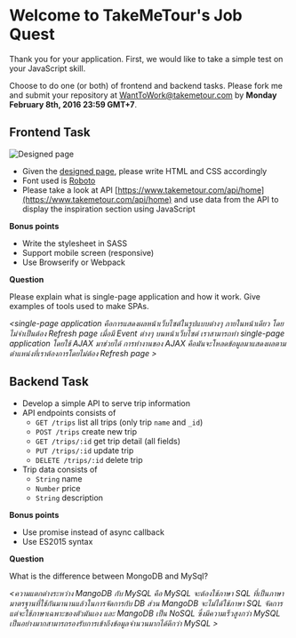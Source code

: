 Welcome to TakeMeTour's Job Quest
===

Thank you for your application. First, we would like to take a simple test on your JavaScript skill. 

Choose to do one (or both) of frontend and backend tasks. Please fork me and submit your repository at [WantToWork@takemetour.com](mailto:WantToWork@takemetour.com) by **Monday February 8th, 2016 23:59 GMT+7**. 

Frontend Task
---
![Designed page](https://raw.github.com/PanJ/job-quest/master/frontend/design.png)

- Given the [designed page](https://raw.github.com/PanJ/job-quest/master/frontend/design.png), please write HTML and CSS accordingly
- Font used is [Roboto](https://www.google.com/fonts#UsePlace:use/Collection:Roboto)
- Please take a look at API [https://www.takemetour.com/api/home](https://www.takemetour.com/api/home) and use data from the API to display the inspiration section using JavaScript

**Bonus points**

- Write the stylesheet in SASS
- Support mobile screen (responsive)
- Use Browserify or Webpack

**Question**

Please explain what is single-page application and how it work. Give examples of tools used to make SPAs.

*\<single-page application คือการแสดงผลหน้าเว็บไซต์ในรูปแบบต่างๆ ภายในหน้าเดียว โดยไม่จำเป็นต้อง Refresh page เมื่อมี Event ต่างๆ บนหน้าเว็บไซต์ เราสามารถทำ single-page application โดยใช้ AJAX มาช่วยได้ การทำงานของ AJAX คือมันจะโหลดข้อมูลมาแสดงผลตามตำแหน่งที่เราต้องการโดยไม่ต้อง Refresh page >*

Backend Task
---
- Develop a simple API to serve trip information
- API endpoints consists of
  - `GET /trips` list all trips (only trip `name` and `_id`)
  - `POST /trips` create new trip
  - `GET /trips/:id` get trip detail (all fields)
  - `PUT /trips/:id` update trip
  - `DELETE /trips/:id` delete trip
- Trip data consists of
  - `String` name
  - `Number` price
  - `String` description

**Bonus points**

- Use promise instead of async callback
- Use ES2015 syntax

**Question**

What is the difference between MongoDB and MySql?

*\<ความแตกต่างระหว่าง MangoDB กับ MySQL คือ MySQL จะต้องใช้ภาษา SQL ที่เป็นภาษามาตรฐานที่ใช้กันมานานแล้วในการจัดการกับ DB ส่วน MangoDB จะไม่ได้ใช้ภาษา SQL จัดการแต่จะใช้ภาษาเฉพาะของตัวมันเอง และ MangoDB เป็น NoSQL ซึ่งมีความเร็วสูงกว่า MySQL เป็นอย่างมากสามารถรองรับการเข้าถึงข้อมูลจำนวนมากได้ดีกว่า MySQL >*
